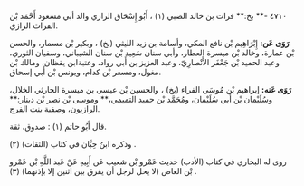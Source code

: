 ٤٧١٠ -** بخ:** فرات بن خالد الضبي (١) ، أَبُو إِسْحَاق الرازي والد أبي مسعود أَحْمَد بْن الفرات الرازي.

**رَوَى عَن:** إِبْرَاهِيم بْن نافع المكي، وأسامة بن زيد الليثي (بخ) ، وبكير بْن مسمار، والحسن بْن عمارة، وخالد بْن ميسرة العطار، وأبي سنان سَعِيد بْن سنان الشيباني، وسفيان الثوري، وعبد الحميد بْن جَعْفَر الأَنْصارِيّ، وعبد العزيز بن أَبي رواد، وعتبةابن يقظان، ومالك بْن مغول، ومسعر بْن كدام، ويونس بْن أَبي إسحاق.

**رَوَى عَنه:** إبراهيم بْن مُوسَى الفراء (بخ) ، والحسين بْن عيسى بن ميسرة الحارثي الخلال، وسُلَيْمان بْن أَبي سُلَيْمان، ومُحَمَّد بْن حميد التميمي،** وموسى بْن نصر بْن دينار:** الرازيون، وصفية بنت الفرج.

قال أَبُو حاتم (١) : صدوق، ثقة.

وذكره ابنُ حِبَّان في كتاب (الثقات) (٢) .

روى له البخاري في كتاب (الأدب) حديث عَمْرو بْن شعيب عَن أَبِيهِ عَنْ عَبد اللَّهِ بْن عَمْرو بْن العاص (لا يحل لرجل أن يفرق بين اثنين إلا بإذنهما) (٣) .